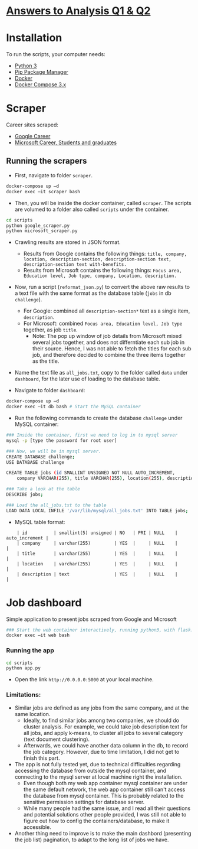 # [Answers to Analysis Q1 & Q2](https://github.com/LinaQiu/technical_challenge/tree/master/analysis_q1_q2)

# Installation

To run the scripts, your computer needs:

- [Python 3](https://python.org)
- [Pip Package Manager](https://pypi.python.org/pypi)
- [Docker](https://www.docker.com/)
- [Docker Compose 3.x](https://docs.docker.com/compose/compose-file/)

# Scraper

Career sites scraped:
- [Google Career](https://careers.google.com/jobs)
- [Microsoft Career, Students and graduates](https://careers.microsoft.com/students/apply)

## Running the scrapers

- First, navigate to folder `scraper`.

```bash
docker-compose up –d
docker exec –it scraper bash
```

- Then, you will be inside the docker container, called `scraper`. The scripts are volumed to a folder also called `scripts` under the container.

```bash
cd scripts
python google_scraper.py
python microsoft_scraper.py
```

- Crawling results are stored in JSON format. 
	- Results from Google contains the following things: `title, company, location, description-section, description-section text, description-section text with-benefits.`
	- Results from Microsoft contains the following things: `Focus area, Education level, Job type, company, Location, description.`
- Now, run a script (`reformat_json.py`) to convert the above raw results to a text file with the same format as the database table (`jobs` in db `challenge`). 
	- For Google: combined all `description-section*` text as a single item, `description`. 
	- For Microsoft: combined `Focus area, Education level, Job type` together, as job `title`. 
		- Note: The pop up window of job details from Microsoft mixed several jobs together, and does not differntiate each sub job in their source. Hence, I was not able to fetch the titles for each sub job, and therefore decided to combine the three items together as the title.
- Name the text file as `all_jobs.txt`, copy to the folder called `data` under `dashboard`, for the later use of loading to the database table. 

- Navigate to folder `dashboard`:

```bash
docker-compose up –d
docker exec –it db bash	# Start the MySQL container
```

- Run the following commands to create the database `challenge` under MySQL container: 
```bash
### Inside the container, first we need to log in to mysql server
mysql -p [type the password for root user]

### Now, we will be in mysql server. 
CREATE DATABASE challenge;
USE DATABASE challenge

CREATE TABLE jobs (id SMALLINT UNSIGNED NOT NULL AUTO_INCREMENT, 
	company VARCHAR(255), title VARCHAR(255), location(255), description TEXT, primary key (id));

### Take a look at the table
DESCRIBE jobs;

### Load the all_jobs.txt to the table
LOAD DATA LOCAL INFILE '/var/lib/mysql/all_jobs.txt' INTO TABLE jobs;
```

- MySQL table format:
```
	| id          | smallint(5) unsigned | NO   | PRI | NULL    | auto_increment |
	| company     | varchar(255)         | YES  |     | NULL    |                |
	| title       | varchar(255)         | YES  |     | NULL    |                |
	| location    | varchar(255)         | YES  |     | NULL    |                |
	| description | text                 | YES  |     | NULL    |                |

```

# Job dashboard

Simple application to present jobs scraped from Google and Microsoft

```bash
### Start the web container interactively, running python3, with flask.
docker exec –it web bash	
```

### Running the app

```bash
cd scripts
python app.py
```

- Open the link `http://0.0.0.0:5000` at your local machine. 

### Limitations: 
- Similar jobs are defined as any jobs from the same company, and at the same location. 
  - Ideally, to find similar jobs among two companies, we should do cluster analysis. For example, we could take job description text for all jobs, and apply k-means, to cluster all jobs to several category (text document clustering). 
  - Afterwards, we could have another data column in the db, to record the job category. However, due to time limitation, I did not get to finish this part.  
- The app is not fully tested yet, due to technical difficulties regarding accessing the database from outside the mysql container, and connecting to the mysql server at local machine right the installation.
  - Even though both my web app container mysql container are under the same default network, the web app container still can't access the database from mysql container. This is probably related to the sensitive permission settings for database server. 
  - While many people had the same issue, and I read all their questions and potential solutions other people provided, I was still not able to figure out how to config the containers/database, to make it accessible. 
- Another thing need to improve is to make the main dashbord (presenting the job list) pagination, to adapt to the long list of jobs we have. 

